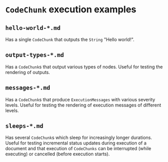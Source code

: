 # `CodeChunk` execution examples

## `hello-world-*.md`

Has a single `CodeChunk` that outputs the `String` "Hello world!".

## `output-types-*.md`

Has a `CodeChunk`s that output various types of nodes. Useful for testing the rendering of outputs.

## `messages-*.md`

Has a `CodeChunk`s that produce `ExecutionMessages` with various severity levels. Useful for testing the rendering of execution messages of different levels.

## `sleeps-*.md`

Has several `CodeChunk`s which sleep for increasingly longer durations. Useful for testing incremental status updates during execution of a document and that execution of `CodeChunks` can be interrupted (while executing) or cancelled (before execution starts).

